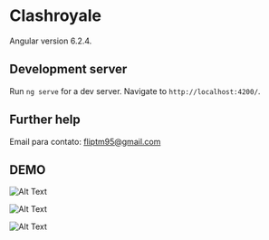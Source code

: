 # Clashroyale

Angular version 6.2.4.

## Development server

Run `ng serve` for a dev server. Navigate to `http://localhost:4200/`.

## Further help

Email para contato: fliptm95@gmail.com

## DEMO 
![Alt Text](https://uploaddeimagens.com.br/images/001/670/130/full/clash00.png)

![Alt Text](https://uploaddeimagens.com.br/images/001/670/134/full/clash01.png)

![Alt Text](https://uploaddeimagens.com.br/images/001/670/135/full/clash03.png)
